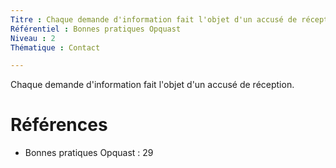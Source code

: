 ```yaml
---
Titre : Chaque demande d'information fait l'objet d'un accusé de réception.
Référentiel : Bonnes pratiques Opquast
Niveau : 2
Thématique : Contact

---
```


Chaque demande d'information fait l'objet d'un accusé de réception.

# Références

*   Bonnes pratiques Opquast : 29
